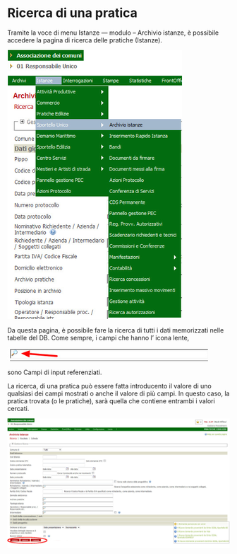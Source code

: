 # Ricerca di una pratica

Tramite la voce di menu Istanze — modulo – Archivio istanze, è possibile accedere la pagina di ricerca delle pratiche (Istanze).

![](../assets/immagine40.jpg)

Da questa pagina, è possibile fare la ricerca di tutti i dati memorizzati nelle tabelle del DB. Come sempre, i campi che hanno l’ icona lente,

![](../assets/immagine47.jpg)

sono Campi di input referenziati.

La ricerca, di una pratica può essere fatta introducento il valore di uno qualsiasi dei campi mostrati o anche il valore di più campi. In questo caso, la pratica trovata (o le pratiche), sarà quella che contiene entrambi i valori cercati.

![](../assets/immagine41.jpg)

